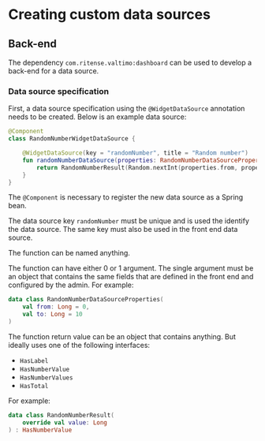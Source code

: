 # Creating custom data sources

## Back-end

The dependency `com.ritense.valtimo:dashboard` can be used to develop a back-end for a data source.

### Data source specification

First, a data source specification using the `@WidgetDataSource` annotation needs to be created. Below is an example
data source:

```kotlin
@Component
class RandomNumberWidgetDataSource {

    @WidgetDataSource(key = "randomNumber", title = "Random number")
    fun randomNumberDataSource(properties: RandomNumberDataSourceProperties): RandomNumberResult {
        return RandomNumberResult(Random.nextInt(properties.from, properties.to))
    }
}
```

The `@Component` is necessary to register the new data source as a Spring bean.

The data source key `randomNumber` must be unique and is used the identify the data source. The same key must also be
used in the front end data source.

The function can be named anything.

The function can have either 0 or 1 argument. The single argument must be an object that contains the same fields that
are defined in the front end and configured by the admin. For example:

```kotlin
data class RandomNumberDataSourceProperties(
    val from: Long = 0,
    val to: Long = 10
)
```

The function return value can be an object that contains anything. But ideally uses one of the following interfaces:

- `HasLabel`
- `HasNumberValue`
- `HasNumberValues`
- `HasTotal`

For example:

```kotlin
data class RandomNumberResult(
    override val value: Long
) : HasNumberValue
```

